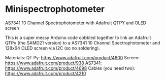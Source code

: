 # Minispectrophotometer
AS7341 10 Channel  Spectrophotometer with Adafruit QTPY and OLED screen

This is a super messy Arduino code cobbled together to link an Adafruit QTPy (the SAMD21 version) to a AS7341 10 Channel Spectrophotometer and 128x64 OLED screen via I2C (so no
soldering).

Materials:
QT Py: https://www.adafruit.com/product/4600
Screen: https://www.adafruit.com/product/938
AS7341: https://www.adafruit.com/product/4698
Cables (you need two): https://www.adafruit.com/product/4210
